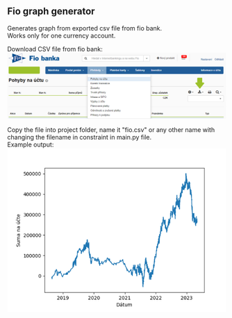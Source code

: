 ## Fio graph generator
Generates graph from exported csv file from fio bank.  
Works only for one currency account.

Download CSV file from fio bank:
![fio.png](imgs/fio.png)

Copy the file into project folder, name it "fio.csv" or any other name with changing the filename in constraint in main.py file.  
Example output:
![graph.png](imgs/graph.png)